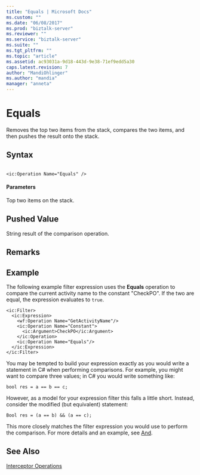 ```yaml
---
title: "Equals | Microsoft Docs"
ms.custom: ""
ms.date: "06/08/2017"
ms.prod: "biztalk-server"
ms.reviewer: ""
ms.service: "biztalk-server"
ms.suite: ""
ms.tgt_pltfrm: ""
ms.topic: "article"
ms.assetid: ac93031a-9d18-443d-9e38-71ef9edd5a30
caps.latest.revision: 7
author: "MandiOhlinger"
ms.author: "mandia"
manager: "anneta"
---
```

# Equals
Removes the top two items from the stack, compares the two items, and then pushes the result onto the stack.  
  
## Syntax  
  
```  
  
<ic:Operation Name="Equals" />  
```  
  
#### Parameters  
 Top two items on the stack.  
  
## Pushed Value  
 String result of the comparison operation.  
  
## Remarks  
  
## Example  
 The following example filter expression uses the **Equals** operation to compare the current activity name to the constant "CheckPO". If the two are equal, the expression evaluates to `true`.  
  
```  
<ic:Filter>  
  <ic:Expression>  
    <wf:Operation Name="GetActivityName"/>  
    <ic:Operation Name="Constant">  
      <ic:Argument>CheckPO</ic:Argument>  
    </ic:Operation>  
    <ic:Operation Name="Equals"/>  
  </ic:Expression>  
</ic:Filter>  
```  
  
 You may be tempted to build your expression exactly as you would write a statement in C# when performing comparisons. For example, you might want to compare three values; in C# you would write something like:  
  
```  
bool res = a == b == c;  
```  
  
 However, as a model for your expression filter this falls a little short. Instead, consider the modified (but equivalent) statement:  
  
```  
Bool res = (a == b) && (a == c);  
```  
  
 This more closely matches the filter expression you would use to perform the comparison. For more details and an example, see [And](../core/and.md).  
  
## See Also  
 [Interceptor Operations](../core/interceptor-operations.md)